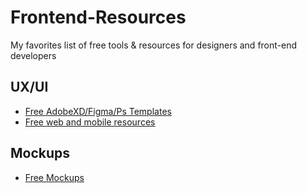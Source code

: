 # Frontend-Resources
My favorites list of free tools &amp; resources for designers and front-end developers

## UX/UI

- [Free AdobeXD/Figma/Ps Templates](https://freebiesupply.com/)
- [Free web and mobile resources](https://uibundle.com/)

## Mockups

- [Free Mockups ](https://www.ls.graphics/free-mockups) 


